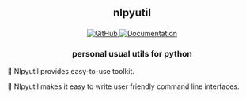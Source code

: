 <h2 align="center">
<p>nlpyutil
</h2>

<p align="center">
    <a href="https://github.com/Brokenwind/nlpyutil/blob/master/LICENSE">
        <img alt="GitHub" src="https://img.shields.io/github/license/Brokenwind/nlpyutil.svg?color=blue">
    </a>
    <a href="https://huggingface.co/transformers/index.html">
        <img alt="Documentation" src="https://img.shields.io/website/http/huggingface.co/transformers/index.html.svg?down_color=red&down_message=offline&up_message=online">
    </a>
</p>

<h3 align="center">
<p>personal usual utils for python
</h3>

🤗 Nlpyutil provides easy-to-use toolkit.

🤗 Nlpyutil makes it easy to write user friendly command line interfaces. 
